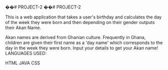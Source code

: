 ��# PROJECT-2
��# PROJECT-2

This is a web application that takes a user's birthday and calculates the day of the week they were born and then depending on their gender outputs their Akan Name.

Akan names are derived from Ghanian culture. Frequently in Ghana, children are given their first name as a 'day name' which corresponds to the day in the week they were born. Input your details to get your Akan name! LANGUAGES USED:

HTML JAVA CSS

